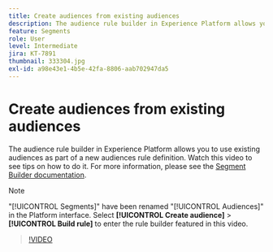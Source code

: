 ```yaml
---
title: Create audiences from existing audiences
description: The audience rule builder in Experience Platform allows you to use existing audiences as part of a new audiences rule definition. Watch this video to see tips on how to do it.
feature: Segments
role: User
level: Intermediate
jira: KT-7891
thumbnail: 333304.jpg
exl-id: a98e43e1-4b5e-42fa-8806-aab702947da5
---
```

# Create audiences from existing audiences

The audience rule builder in Experience Platform allows you to use existing audiences as part of a new audiences rule definition. Watch this video to see tips on how to do it. For more information, please see the [Segment Builder documentation](https://experienceleague.adobe.com/docs/experience-platform/segmentation/ui/segment-builder.html).

>[!NOTE]
>
> "[!UICONTROL Segments]" have been renamed "[!UICONTROL Audiences]" in the Platform interface. Select **[!UICONTROL Create audience]** > **[!UICONTROL Build rule]** to enter the rule builder featured in this video.

>[!VIDEO](https://video.tv.adobe.com/v/333304/?learn=on)

